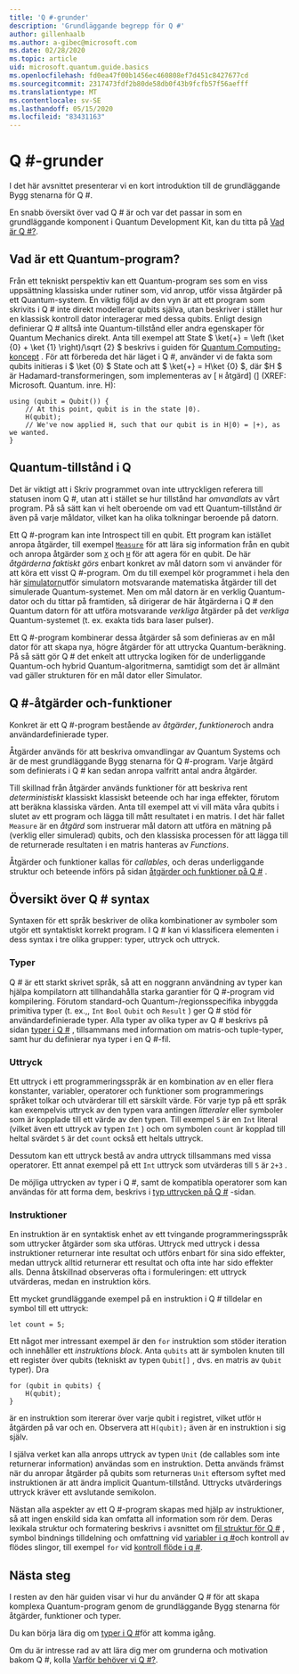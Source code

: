 ```yaml
---
title: 'Q #-grunder'
description: 'Grundläggande begrepp för Q #'
author: gillenhaalb
ms.author: a-gibec@microsoft.com
ms.date: 02/28/2020
ms.topic: article
uid: microsoft.quantum.guide.basics
ms.openlocfilehash: fd0ea47f00b1456ec460808ef7d451c8427677cd
ms.sourcegitcommit: 2317473fdf2b80de58db0f43b9fcfb57f56aefff
ms.translationtype: MT
ms.contentlocale: sv-SE
ms.lasthandoff: 05/15/2020
ms.locfileid: "83431163"
---
```

# <a name="q-basics"></a>Q #-grunder

I det här avsnittet presenterar vi en kort introduktion till de grundläggande Bygg stenarna för Q #.

En snabb översikt över vad Q # är och var det passar in som en grundläggande komponent i Quantum Development Kit, kan du titta på [Vad är Q #?](xref:microsoft.quantum.overview.q-sharp). 

## <a name="what-is-a-quantum-program"></a>Vad är ett Quantum-program?

Från ett tekniskt perspektiv kan ett Quantum-program ses som en viss uppsättning klassiska under rutiner som, vid anrop, utför vissa åtgärder på ett Quantum-system.
En viktig följd av den vyn är att ett program som skrivits i Q # inte direkt modellerar qubits själva, utan beskriver i stället hur en klassisk kontroll dator interagerar med dessa qubits.
Enligt design definierar Q # alltså inte Quantum-tillstånd eller andra egenskaper för Quantum Mechanics direkt.
Anta till exempel att State $ \ket{+} = \left (\ket {0} + \ket {1} \right)/\sqrt {2} $ beskrivs i guiden för [Quantum Computing-koncept](xref:microsoft.quantum.concepts.intro) .
För att förbereda det här läget i Q #, använder vi de fakta som qubits initieras i $ \ket {0} $ State och att $ \ket{+} = H\ket {0} $, där $H $ är Hadamard-transformeringen, som implementeras av [ `H` åtgärd] (] (XREF: Microsoft. Quantum. inre. H):

```qsharp
using (qubit = Qubit()) {
    // At this point, qubit is in the state |0⟩.
    H(qubit);
    // We've now applied H, such that our qubit is in H|0⟩ = |+⟩, as we wanted.
}
```

## <a name="quantum-states-in-q"></a>Quantum-tillstånd i Q #

Det är viktigt att i Skriv programmet ovan inte uttryckligen referera till statusen inom Q #, utan att i stället se hur tillstånd har *omvandlats* av vårt program.
På så sätt kan vi helt oberoende om vad ett Quantum-tillstånd *är* även på varje måldator, vilket kan ha olika tolkningar beroende på datorn. 

Ett Q #-program kan inte Introspect till en qubit.
Ett program kan istället anropa åtgärder, till exempel [`Measure`](xref:microsoft.quantum.intrinsic.measure) för att lära sig information från en qubit och anropa åtgärder som [`X`](xref:microsoft.quantum.intrinsic.x) och [`H`](xref:microsoft.quantum.intrinsic.h) för att agera för en qubit.
De här *åtgärderna faktiskt görs* enbart konkret av mål datorn som vi använder för att köra ett visst Q #-program.
Om du till exempel kör programmet i hela den här [simulatorn](xref:microsoft.quantum.machines.full-state-simulator)utför simulatorn motsvarande matematiska åtgärder till det simulerade Quantum-systemet.
Men om mål datorn är en verklig Quantum-dator och du tittar på framtiden, så dirigerar de här åtgärderna i Q # den Quantum datorn för att utföra motsvarande *verkliga* åtgärder på det *verkliga* Quantum-systemet (t. ex. exakta tids bara laser pulser).

Ett Q #-program kombinerar dessa åtgärder så som definieras av en mål dator för att skapa nya, högre åtgärder för att uttrycka Quantum-beräkning.
På så sätt gör Q # det enkelt att uttrycka logiken för de underliggande Quantum-och hybrid Quantum-algoritmerna, samtidigt som det är allmänt vad gäller strukturen för en mål dator eller Simulator.

## <a name="q-operations-and-functions"></a>Q #-åtgärder och-funktioner

Konkret är ett Q #-program bestående av *åtgärder*, *funktioner*och andra användardefinierade typer. 

Åtgärder används för att beskriva omvandlingar av Quantum Systems och är de mest grundläggande Bygg stenarna för Q #-program. Varje åtgärd som definierats i Q # kan sedan anropa valfritt antal andra åtgärder.

Till skillnad från åtgärder används funktioner för att beskriva rent *deterministiskt* klassiskt klassiskt beteende och har inga effekter, förutom att beräkna klassiska värden. Anta till exempel att vi vill mäta våra qubits i slutet av ett program och lägga till mått resultatet i en matris.
I det här fallet `Measure` är en *åtgärd* som instruerar mål datorn att utföra en mätning på (verklig eller simulerad) qubits, och den klassiska processen för att lägga till de returnerade resultaten i en matris hanteras av *Functions*.

Åtgärder och funktioner kallas för *callables*, och deras underliggande struktur och beteende införs på sidan [åtgärder och funktioner på Q #](xref:microsoft.quantum.guide.operationsfunctions) .


## <a name="q-syntax-overview"></a>Översikt över Q # syntax

Syntaxen för ett språk beskriver de olika kombinationer av symboler som utgör ett syntaktiskt korrekt program.
I Q # kan vi klassificera elementen i dess syntax i tre olika grupper: typer, uttryck och uttryck.

### <a name="types"></a>Typer
Q # är ett starkt skrivet språk, så att en noggrann användning av typer kan hjälpa kompilatorn att tillhandahålla starka garantier för Q #-program vid kompilering.
Förutom standard-och Quantum-/regionsspecifika inbyggda primitiva typer (t. ex.,, `Int` `Bool` `Qubit` och `Result` ) ger Q # stöd för användardefinierade typer.
Alla typer av olika typer av Q # beskrivs på sidan [typer i Q #](xref:microsoft.quantum.guide.types) , tillsammans med information om matris-och tuple-typer, samt hur du definierar nya typer i en Q #-fil.

### <a name="expressions"></a>Uttryck
Ett uttryck i ett programmeringsspråk är en kombination av en eller flera konstanter, variabler, operatorer och funktioner som programmerings språket tolkar och utvärderar till ett särskilt värde.
För varje typ på ett språk kan exempelvis uttryck av den typen vara antingen *litteraler* eller symboler som är kopplade till ett värde av den typen.
Till exempel `5` är en `Int` literal (vilket även ett uttryck av typen `Int` ) och om symbolen `count` är kopplad till heltal svärdet `5` är det `count` också ett heltals uttryck.

Dessutom kan ett uttryck bestå av andra uttryck tillsammans med vissa operatorer.
Ett annat exempel på ett `Int` uttryck som utvärderas till `5` är `2+3` .

De möjliga uttrycken av typer i Q #, samt de kompatibla operatorer som kan användas för att forma dem, beskrivs i [typ uttrycken på Q #](xref:microsoft.quantum.guide.expressions) -sidan. 

### <a name="statements"></a>Instruktioner 
En instruktion är en syntaktisk enhet av ett tvingande programmeringsspråk som uttrycker åtgärder som ska utföras. Uttryck med uttryck i dessa instruktioner returnerar inte resultat och utförs enbart för sina sido effekter, medan uttryck alltid returnerar ett resultat och ofta inte har sido effekter alls.
Denna åtskillnad observeras ofta i formuleringen: ett uttryck utvärderas, medan en instruktion körs.

Ett mycket grundläggande exempel på en instruktion i Q # tilldelar en symbol till ett uttryck:
```qsharp
let count = 5;
```

Ett något mer intressant exempel är den `for` instruktion som stöder iteration och innehåller ett *instruktions block*.
Anta `qubits` att är symbolen knuten till ett register över qubits (tekniskt av typen `Qubit[]` , dvs. en matris av `Qubit` typer). Dra
```qsharp
for (qubit in qubits) {
    H(qubit);
}
```
är en instruktion som itererar över varje qubit i registret, vilket utför `H` åtgärden på var och en. Observera att `H(qubit);` även är en instruktion i sig själv.

I själva verket kan alla anrops uttryck av typen `Unit` (de callables som inte returnerar information) användas som en instruktion.
Detta används främst när du anropar åtgärder på qubits som returneras `Unit` eftersom syftet med instruktionen är att ändra implicit Quantum-tillstånd.
Uttrycks utvärderings uttryck kräver ett avslutande semikolon.

Nästan alla aspekter av ett Q #-program skapas med hjälp av instruktioner, så att ingen enskild sida kan omfatta all information som rör dem.
Deras lexikala struktur och formatering beskrivs i avsnittet om [fil struktur för Q #](xref:microsoft.quantum.guide.filestructure) , symbol bindnings tilldelning och omfattning vid [variabler i q #](xref:microsoft.quantum.guide.variables)och kontroll av flödes slingor, till exempel `for` vid [kontroll flöde i q #](xref:microsoft.quantum.guide.controlflow).


## <a name="whats-next"></a>Nästa steg
I resten av den här guiden visar vi hur du använder Q # för att skapa komplexa Quantum-program genom de grundläggande Bygg stenarna för åtgärder, funktioner och typer.

Du kan börja lära dig om [typer i Q #](xref:microsoft.quantum.guide.types)för att komma igång.

Om du är intresse rad av att lära dig mer om grunderna och motivation bakom Q #, kolla [Varför behöver vi Q #?](https://devblogs.microsoft.com/qsharp/why-do-we-need-q/).
